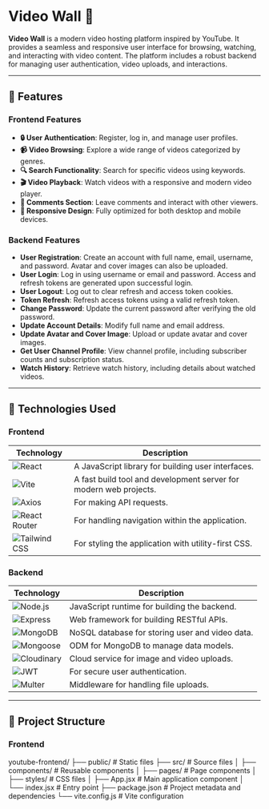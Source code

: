 # Video Wall 🎥

**Video Wall** is a modern video hosting platform inspired by YouTube. It provides a seamless and responsive user interface for browsing, watching, and interacting with video content. The platform includes a robust backend for managing user authentication, video uploads, and interactions.

---

## 🌟 Features

### Frontend Features
- **🔒 User Authentication**: Register, log in, and manage user profiles.
- **📹 Video Browsing**: Explore a wide range of videos categorized by genres.
- **🔍 Search Functionality**: Search for specific videos using keywords.
- **🎬 Video Playback**: Watch videos with a responsive and modern video player.
- **💬 Comments Section**: Leave comments and interact with other viewers.
- **📱 Responsive Design**: Fully optimized for both desktop and mobile devices.

### Backend Features
- **User Registration**: Create an account with full name, email, username, and password. Avatar and cover images can also be uploaded.
- **User Login**: Log in using username or email and password. Access and refresh tokens are generated upon successful login.
- **User Logout**: Log out to clear refresh and access token cookies.
- **Token Refresh**: Refresh access tokens using a valid refresh token.
- **Change Password**: Update the current password after verifying the old password.
- **Update Account Details**: Modify full name and email address.
- **Update Avatar and Cover Image**: Upload or update avatar and cover images.
- **Get User Channel Profile**: View channel profile, including subscriber counts and subscription status.
- **Watch History**: Retrieve watch history, including details about watched videos.

---

## 🚀 Technologies Used

### Frontend
| **Technology**       | **Description**                                                                 |
|-----------------------|---------------------------------------------------------------------------------|
| ![React](https://img.shields.io/badge/React-61DAFB?style=flat&logo=react&logoColor=black) | A JavaScript library for building user interfaces.                  |
| ![Vite](https://img.shields.io/badge/Vite-64B64D?style=flat&logo=vite&logoColor=white)   | A fast build tool and development server for modern web projects.   |
| ![Axios](https://img.shields.io/badge/Axios-5A29E4?style=flat&logo=axios&logoColor=white) | For making API requests.                                            |
| ![React Router](https://img.shields.io/badge/React_Router-CA4245?style=flat&logo=react-router&logoColor=white) | For handling navigation within the application.                     |
| ![Tailwind CSS](https://img.shields.io/badge/Tailwind_CSS-38B2AC?style=flat&logo=tailwind-css&logoColor=white) | For styling the application with utility-first CSS.                 |

### Backend
| **Technology**       | **Description**                                                                 |
|-----------------------|---------------------------------------------------------------------------------|
| ![Node.js](https://img.shields.io/badge/Node.js-339933?style=flat&logo=node.js&logoColor=white) | JavaScript runtime for building the backend.                       |
| ![Express](https://img.shields.io/badge/Express-000000?style=flat&logo=express&logoColor=white) | Web framework for building RESTful APIs.                           |
| ![MongoDB](https://img.shields.io/badge/MongoDB-47A248?style=flat&logo=mongodb&logoColor=white) | NoSQL database for storing user and video data.                    |
| ![Mongoose](https://img.shields.io/badge/Mongoose-880000?style=flat&logoColor=white) | ODM for MongoDB to manage data models.                             |
| ![Cloudinary](https://img.shields.io/badge/Cloudinary-3448C5?style=flat&logo=cloudinary&logoColor=white) | Cloud service for image and video uploads.                         |
| ![JWT](https://img.shields.io/badge/JWT-000000?style=flat&logo=json-web-tokens&logoColor=white) | For secure user authentication.                                    |
| ![Multer](https://img.shields.io/badge/Multer-FF5733?style=flat&logoColor=white) | Middleware for handling file uploads.                              |

---

## 📂 Project Structure

### Frontend
youtube-frontend/
├── public/ # Static files
├── src/ # Source files
│ ├── components/ # Reusable components
│ ├── pages/ # Page components
│ ├── styles/ # CSS files
│ ├── App.jsx # Main application component
│ └── index.jsx # Entry point
├── package.json # Project metadata and dependencies
└── vite.config.js # Vite configuration

